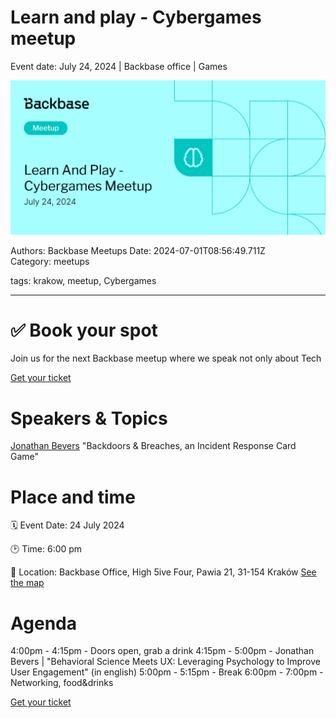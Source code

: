 # Learn and play - Cybergames meetup

Event date: July 24, 2024 | Backbase office | Games

![](assets/placeholder.webp)

Authors: Backbase Meetups
Date: 2024-07-01T08:56:49.711Z  
Category: meetups

tags: krakow, meetup, Cybergames
 
---

# ✅ Book your spot

Join us for the next Backbase meetup where we speak not only about Tech

[Get your ticket](https://www.meetup.com/backbase-meetups/)

# Speakers & Topics

[Jonathan Bevers](https://www.linkedin.com/in/jonathan-b-019524156/)
"Backdoors & Breaches, an Incident Response Card Game"


# Place and time

🗓️ Event Date: 24 July 2024

🕑 Time: 6:00 pm

📍 Location: Backbase Office, High 5ive Four, Pawia 21, 31-154 Kraków
[See the map](https://maps.app.goo.gl/UWpwQ9zNaJBxPLEV9)

# Agenda

4:00pm - 4:15pm - Doors open, grab a drink
4:15pm - 5:00pm - Jonathan Bevers | "Behavioral Science Meets UX: Leveraging Psychology to Improve User Engagement" (in english)
5:00pm - 5:15pm - Break
6:00pm - 7:00pm - Networking, food&drinks

[Get your ticket](https://www.meetup.com/backbase-meetups/)
